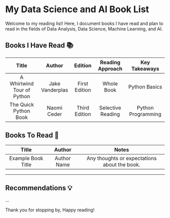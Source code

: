 # My Data Science and AI Book List

Welcome to my reading list! Here, I document books I have read and plan to read in the fields of Data Analysis, Data Science, Machine Learning, and AI.

## Books I Have Read 📚

| **Title** | **Author** | **Edition** | **Reading Approach** | **Key Takeaways** |
|:-----------:|:------------:|:-------------:|:----------------------:|:-------------------:|
| A Whirlwind Tour of Python | Jake Vanderplas | First Edition | Whole Book | Python Basics |
| The Quick Python Book | Naomi Ceder | Third Edition | Selective Reading | Python Programming |

## Books To Read 📝

| **Title** | **Author** | **Notes** |
|:-----------:|:------------:|:-----------:|
| Example Book Title | Author Name | Any thoughts or expectations about the book. |
___
## Recommendations 💡
...

Thank you for stopping by, Happy reading!

